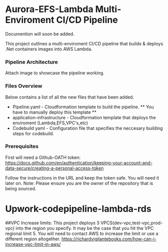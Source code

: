 # Aurora-EFS-Lambda Multi-Enviroment CI/CD Pipeline
Documention will soon be added. 

This project outlines a multi-enviroment CI/CD pipeline that builds & deploys .Net containers images into AWS Lambda.

### Pipeline Architecture 
Attach image to showcase the pipeline working. 

### Files Overview

Below contains a list of all the new files that have been added. 
- Pipeline.yaml - Cloudformation template to build the pipeline. ** You have to manually deploy this template **
- application-infrastructure - Cloudformation template that deploys the enviroment (Lambda,EFS,VPC's,etc) 
- Codebuild yaml - Configuration file that specifies the neccesary building steps for codebuild. 


### Prerequisites

First will need a Github-OATH token:
https://docs.github.com/en/authentication/keeping-your-account-and-data-secure/creating-a-personal-access-token

Follow the instructions in the URL and keep the token safe. You will need it later on. 
Note: Please ensure you are the owner of the repository that is being sourced. 


# Upwork-codepipeline-lambda-rds

##VPC Increase limits:
This project deploys 3 VPCS(dev-vpc,test-vpc,prod-vpc) into the region you specify. It may be the case that you hit the VPC regional limit 5. You will need to contact AWS to increase the limit or use a different region altogether. 
https://richardvigilantebooks.com/how-can-i-increase-vpc-limit-in-aws/

